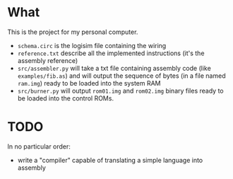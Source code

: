 # What

This is the project for my personal computer.

- `schema.circ` is the logisim file containing the wiring
- `reference.txt` describe all the implemented instructions (it's the assembly reference)
- `src/assembler.py` will take a txt file containing assembly code (like `examples/fib.as`) and will output the sequence of bytes (in a file named `ram.img`) ready to be loaded into the system RAM
- `src/burner.py` will output `rom01.img` and `rom02.img` binary files ready to be loaded into the control ROMs.

# TODO

In no particular order:
- write a "compiler" capable of translating a simple language into assembly